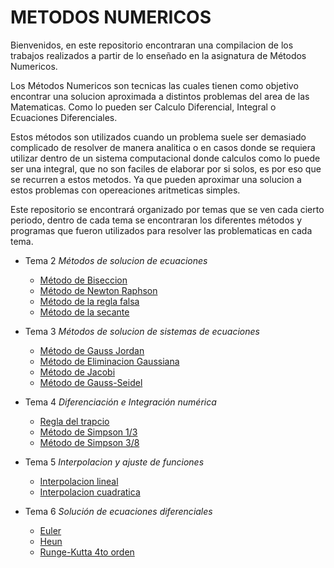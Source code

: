 # METODOS NUMERICOS

Bienvenidos, en este repositorio encontraran una compilacion de los trabajos realizados a partir de lo enseñado en la asignatura de Métodos Numericos.

Los Métodos Numericos son tecnicas las cuales tienen como objetivo encontrar una solucion aproximada a distintos problemas del area de las Matematicas. Como lo pueden ser Calculo Diferencial, Integral o Ecuaciones Diferenciales.

Estos métodos son utilizados cuando un problema suele ser demasiado complicado de resolver de manera analitica o en casos donde se requiera utilizar dentro de un sistema computacional donde calculos como lo puede ser una integral, que no son faciles de elaborar por si solos, es por eso que se recurren a estos metodos. Ya que pueden aproximar una solucion a estos problemas con opereaciones aritmeticas simples.

Este repositorio se encontrará organizado por temas que se ven cada cierto periodo, dentro de cada tema se encontraran los diferentes métodos y programas que fueron utilizados para resolver las problematicas en cada tema.

+ Tema 2 _Métodos de solucion de ecuaciones_
  - [Método de Biseccion](Tema_2/Metodo_de_Biseccion)
  - [Método de Newton Raphson](Tema_2/Método_de_Newton_Raphson/)
  - [Método de la regla falsa](Tema_2/Método_de_la_regla_falsa/)
  - [Método de la secante](Tema_2/Método_de_la_secante/)

+ Tema 3 _Métodos de solucion de sistemas de ecuaciones_
  - [Método de Gauss Jordan](Tema_3/Método_de_Gauss-Jordan/Código%20en%20Java/)
  - [Método de Eliminacion Gaussiana](Tema_3/Método_de_Eliminacion_Gaussiana/)
  - [Método de Jacobi](Tema_3/Método_de_Jacobi/)
  - [Método de Gauss-Seidel](Tema_3/Metodo_de_Gauss-Seidel/)

+ Tema 4 _Diferenciación e Integración numérica_
  - [Regla del trapcio](Tema_4/Regla_del_trapecio/)
  - [Método de Simpson 1/3](Tema_4/Método_de_Simpson_Un_tercio/)
  - [Método de Simpson 3/8](Tema_4/Método_de_Simpson_3_Octavos/)

+ Tema 5 _Interpolacion y ajuste de funciones_
  - [Interpolacion lineal](Tema_5/Interpolacion/)
  - [Interpolacion cuadratica](Tema_5/Interpolacion_cuadratica/)

+ Tema 6 _Solución de ecuaciones diferenciales_
  - [Euler](Tema_6/Euler/)
  - [Heun](Tema_6/Heun/)
  - [Runge-Kutta 4to orden](Tema_6/RungeKutta/)